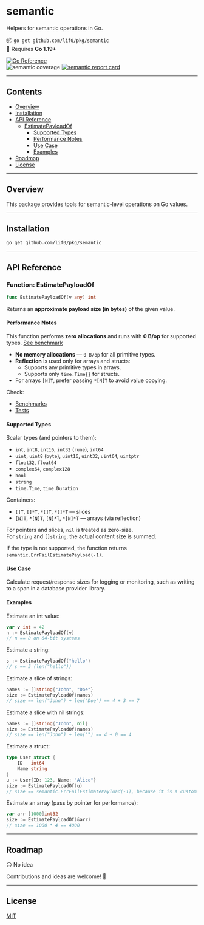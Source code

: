 # semantic

Helpers for semantic operations in Go.

📦 `go get github.com/lif0/pkg/semantic`  
🧪 Requires **Go 1.19+**

[![Go Reference](https://pkg.go.dev/badge/github.com/lif0/pkg.svg)](https://pkg.go.dev/github.com/lif0/pkg/semantic)  
![semantic coverage](https://img.shields.io/endpoint?url=https%3A%2F%2Fraw.githubusercontent.com%2Flif0%2Fpkg%2Frefs%2Fheads%2Fmain%2F.github%2Fassets%2Fbadges%2Fcoverage-coverage.json)
[![semantic report card](https://goreportcard.com/badge/github.com/lif0/pkg/semantic)](https://goreportcard.com/report/github.com/lif0/pkg/semantic)

---

## Contents

- [Overview](#overview)
- [Installation](#installation)
- [API Reference](#api-reference)
  - [EstimatePayloadOf](#function-estimatepayloadof)
    - [Supported Types](#supported-types)
    - [Performance Notes](#performance-notes)
    - [Use Case](#use-case)
    - [Examples](#examples)
- [Roadmap](#roadmap)
- [License](#license)

---

## Overview

This package provides tools for semantic-level operations on Go values.  

---

## Installation

```bash
go get github.com/lif0/pkg/semantic
```

---

## API Reference

### Function: EstimatePayloadOf

```go
func EstimatePayloadOf(v any) int
```

Returns an **approximate payload size (in bytes)** of the given value.

#### Performance Notes

This function performs **zero allocations** and runs with **0 B/op** for supported types. [See benchmark](/semantic/estimate_payload_bench_out.txt)

- **No memory allocations** — `0 B/op` for all primitive types.
- **Reflection** is used only for arrays and structs:
  - Supports any primitive types in arrays.
  - Supports only `time.Time{}` for structs.
- For arrays `[N]T`, prefer passing `*[N]T` to avoid value copying.

Check:

- [Benchmarks](/semantic/estimate_payload_bench_test.go)
- [Tests](/semantic/estimate_payload_test.go)

#### Supported Types

Scalar types (and pointers to them):

- `int`, `int8`, `int16`, `int32` (`rune`), `int64`
- `uint`, `uint8` (`byte`), `uint16`, `uint32`, `uint64`, `uintptr`
- `float32`, `float64`
- `complex64`, `complex128`
- `bool`
- `string`
- `time.Time`, `time.Duration`

Containers:

- `[]T`, `[]*T`, `*[]T`, `*[]*T` — slices
- `[N]T`, `*[N]T`, `[N]*T`, `*[N]*T` — arrays (via reflection)

For pointers and slices, `nil` is treated as zero-size.  
For `string` and `[]string`, the actual content size is summed.

If the type is not supported, the function returns `semantic.ErrFailEstimatePayload(-1)`.

#### Use Case

Calculate request/response sizes for logging or monitoring, such as writing to a span in a database provider library.

#### Examples

Estimate an int value:

```go
var v int = 42
n := EstimatePayloadOf(v)
// n == 8 on 64-bit systems
```

Estimate a string:

```go
s := EstimatePayloadOf("hello")
// s == 5 (len("hello"))
```

Estimate a slice of strings:

```go
names := []string{"John", "Doe"}
size := EstimatePayloadOf(names)
// size == len("John") + len("Doe") == 4 + 3 == 7
```

Estimate a slice with nil strings:

```go
names := []string{"John", nil}
size := EstimatePayloadOf(names)
// size == len("John") + len("") == 4 + 0 == 4
```

Estimate a struct:

```go
type User struct {
    ID   int64
    Name string
}
u := User{ID: 123, Name: "Alice"}
size := EstimatePayloadOf(u)
// size == semantic.ErrFailEstimatePayload(-1), because it is a custom struct
```

Estimate an array (pass by pointer for performance):

```go
var arr [1000]int32
size := EstimatePayloadOf(&arr)
// size == 1000 * 4 == 4000
```

---

## Roadmap

☹️ No idea

Contributions and ideas are welcome! 🤗

---

## License

[MIT](./LICENSE)